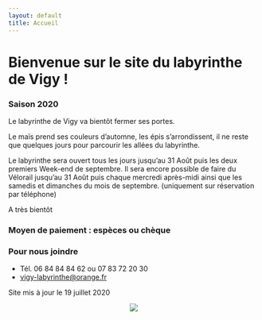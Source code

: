 ```yaml
---
layout: default
title: Accueil
---
```


<h1> Bienvenue sur le site du labyrinthe de Vigy ! </h1>



### Saison 2020
 

Le labyrinthe de Vigy va bientôt fermer ses portes.

Le maïs prend ses couleurs d’automne, les épis s’arrondissent, il ne reste que quelques jours pour parcourir les allées du labyrinthe. 


Le labyrinthe sera ouvert tous les jours jusqu’au 31 Août puis les deux premiers Week-end de septembre. Il sera encore possible de faire du Vélorail jusqu’au 31 Août puis chaque mercredi après-midi ainsi que les samedis et dimanches du mois de septembre. (uniquement sur réservation par téléphone)



A très bientôt 

### Moyen de paiement : espèces ou chèque


### Pour nous joindre
* Tél. 06 84 84 84 62
ou 07 83 72 20 30
* vigy-labyrinthe@orange.fr

Site mis à jour le 19 juillet 2020

<center>
<img src="{{ site.baseurl }}public/img/oie.jpg">
</center>
